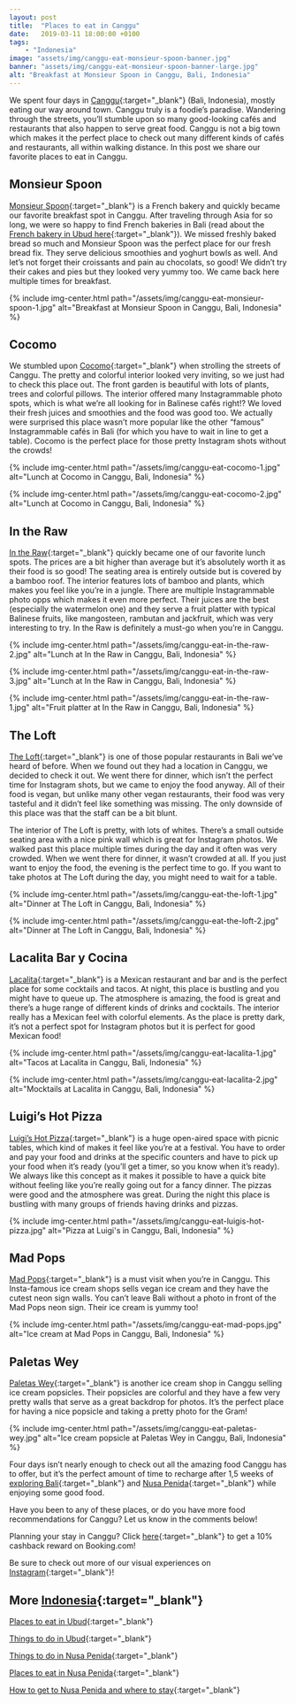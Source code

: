 ```yaml
---
layout: post
title:  "Places to eat in Canggu"
date:   2019-03-11 18:00:00 +0100
tags:
    - "Indonesia"
image: "assets/img/canggu-eat-monsieur-spoon-banner.jpg"
banner: "assets/img/canggu-eat-monsieur-spoon-banner-large.jpg"
alt: "Breakfast at Monsieur Spoon in Canggu, Bali, Indonesia"
---
```

 
We spent four days in [Canggu][canggu]{:target="_blank"} (Bali, Indonesia), mostly eating our way around town. Canggu truly is a foodie’s paradise. Wandering through the streets, you’ll stumble upon so many good-looking cafés and restaurants that also happen to serve great food. Canggu is not a big town which makes it the perfect place to check out many different kinds of cafés and restaurants, all within walking distance. In this post we share our favorite places to eat in Canggu.  
 
## Monsieur Spoon
 
[Monsieur Spoon][monsieur spoon]{:target="_blank"} is a French bakery and quickly became our favorite breakfast spot in Canggu. After traveling through Asia for so long, we were so happy to find French bakeries in Bali (read about the [French bakery in Ubud here][ubud eat]{:target="_blank"}). We missed freshly baked bread so much and Monsieur Spoon was the perfect place for our fresh bread fix. They serve delicious smoothies and yoghurt bowls as well. And let’s not forget their croissants and pain au chocolats, so good! We didn’t try their cakes and pies but they looked very yummy too. We came back here multiple times for breakfast.

{% include img-center.html path="/assets/img/canggu-eat-monsieur-spoon-1.jpg" alt="Breakfast at Monsieur Spoon in Canggu, Bali, Indonesia" %}
 
## Cocomo
 
We stumbled upon [Cocomo][cocomo]{:target="_blank"} when strolling the streets of Canggu. The pretty and colorful interior looked very inviting, so we just had to check this place out. The front garden is beautiful with lots of plants, trees and colorful pillows. The interior offered many Instagrammable photo spots, which is what we’re all looking for in Balinese cafés right!? We loved their fresh juices and smoothies and the food was good too. We actually were surprised this place wasn’t more popular like the other “famous” Instagrammable cafés in Bali (for which you have to wait in line to get a table). Cocomo is the perfect place for those pretty Instagram shots without the crowds!

{% include img-center.html path="/assets/img/canggu-eat-cocomo-1.jpg" alt="Lunch at Cocomo in Canggu, Bali, Indonesia" %}

{% include img-center.html path="/assets/img/canggu-eat-cocomo-2.jpg" alt="Lunch at Cocomo in Canggu, Bali, Indonesia" %}
 
## In the Raw
 
[In the Raw][in the raw]{:target="_blank"} quickly became one of our favorite lunch spots. The prices are a bit higher than average but it’s absolutely worth it as their food is so good! The seating area is entirely outside but is covered by a bamboo roof. The interior features lots of bamboo and plants, which makes you feel like you’re in a jungle. There are multiple Instagrammable photo opps which makes it even more perfect. Their juices are the best (especially the watermelon one) and they serve a fruit platter with typical Balinese fruits, like mangosteen, rambutan and jackfruit, which was very interesting to try. In the Raw is definitely a must-go when you’re in Canggu.

{% include img-center.html path="/assets/img/canggu-eat-in-the-raw-2.jpg" alt="Lunch at In the Raw in Canggu, Bali, Indonesia" %}

{% include img-center.html path="/assets/img/canggu-eat-in-the-raw-3.jpg" alt="Lunch at In the Raw in Canggu, Bali, Indonesia" %}

{% include img-center.html path="/assets/img/canggu-eat-in-the-raw-1.jpg" alt="Fruit platter at In the Raw in Canggu, Bali, Indonesia" %}
 
## The Loft
 
[The Loft][the loft]{:target="_blank"} is one of those popular restaurants in Bali we’ve heard of before. When we found out they had a location in Canggu, we decided to check it out. We went there for dinner, which isn’t the perfect time for Instagram shots, but we came to enjoy the food anyway. All of their food is vegan, but unlike many other vegan restaurants, their food was very tasteful and it didn’t feel like something was missing. The only downside of this place was that the staff can be a bit blunt.
 
The interior of The Loft is pretty, with lots of whites. There’s a small outside seating area with a nice pink wall which is great for Instagram photos. We walked past this place multiple times during the day and it often was very crowded. When we went there for dinner, it wasn’t crowded at all. If you just want to enjoy the food, the evening is the perfect time to go. If you want to take photos at The Loft during the day, you might need to wait for a table.

{% include img-center.html path="/assets/img/canggu-eat-the-loft-1.jpg" alt="Dinner at The Loft in Canggu, Bali, Indonesia" %}

{% include img-center.html path="/assets/img/canggu-eat-the-loft-2.jpg" alt="Dinner at The Loft in Canggu, Bali, Indonesia" %}
 
## Lacalita Bar y Cocina
 
[Lacalita][lacalita]{:target="_blank"} is a Mexican restaurant and bar and is the perfect place for some cocktails and tacos. At night, this place is bustling and you might have to queue up. The atmosphere is amazing, the food is great and there’s a huge range of different kinds of drinks and cocktails. The interior really has a Mexican feel with colorful elements. As the place is pretty dark, it’s not a perfect spot for Instagram photos but it is perfect for good Mexican food!

{% include img-center.html path="/assets/img/canggu-eat-lacalita-1.jpg" alt="Tacos at Lacalita in Canggu, Bali, Indonesia" %}

{% include img-center.html path="/assets/img/canggu-eat-lacalita-2.jpg" alt="Mocktails at Lacalita in Canggu, Bali, Indonesia" %}
 
## Luigi’s Hot Pizza
 
[Luigi’s Hot Pizza][luigis]{:target="_blank"} is a huge open-aired space with picnic tables, which kind of makes it feel like you’re at a festival. You have to order and pay your food and drinks at the specific counters and have to pick up your food when it’s ready (you’ll get a timer, so you know when it’s ready). We always like this concept as it makes it possible to have a quick bite without feeling like you’re really going out for a fancy dinner. The pizzas were good and the atmosphere was great. During the night this place is bustling with many groups of friends having drinks and pizzas.

{% include img-center.html path="/assets/img/canggu-eat-luigis-hot-pizza.jpg" alt="Pizza at Luigi's in Canggu, Bali, Indonesia" %}
 
## Mad Pops
 
[Mad Pops][mad pops]{:target="_blank"} is a must visit when you’re in Canggu. This Insta-famous ice cream shops sells vegan ice cream and they have the cutest neon sign walls. You can’t leave Bali without a photo in front of the Mad Pops neon sign. Their ice cream is yummy too!

{% include img-center.html path="/assets/img/canggu-eat-mad-pops.jpg" alt="Ice cream at Mad Pops in Canggu, Bali, Indonesia" %}
 
## Paletas Wey
 
[Paletas Wey][paletas wey]{:target="_blank"} is another ice cream shop in Canggu selling ice cream popsicles. Their popsicles are colorful and they have a few very pretty walls that serve as a great backdrop for photos. It’s the perfect place for having a nice popsicle and taking a pretty photo for the Gram!

{% include img-center.html path="/assets/img/canggu-eat-paletas-wey.jpg" alt="Ice cream popsicle at Paletas Wey in Canggu, Bali, Indonesia" %}
 
Four days isn’t nearly enough to check out all the amazing food Canggu has to offer, but it’s the perfect amount of time to recharge after 1,5 weeks of [exploring Bali][things ubud]{:target="_blank"} and [Nusa Penida][things nusa penida]{:target="_blank"} while enjoying some good food.
 
Have you been to any of these places, or do you have more food recommendations for Canggu? Let us know in the comments below!

Planning your stay in Canggu? Click [here][booking.com]{:target="_blank"} to get a 10% cashback reward on Booking.com! 

Be sure to check out more of our visual experiences on [Instagram][instagram]{:target="_blank"}!

## More [Indonesia][indonesia]{:target="_blank"}

[Places to eat in Ubud][ubud eat]{:target="_blank"}

[Things to do in Ubud][things ubud]{:target="_blank"}

[Things to do in Nusa Penida][things nusa penida]{:target="_blank"}

[Places to eat in Nusa Penida][eat nusa penida]{:target="_blank"}

[How to get to Nusa Penida and where to stay][get to nusa penida]{:target="_blank"}

[instagram]: https://instagram.com/kipamojo 
[booking.com]: https://www.booking.com/s/35_6/joshsn24

[indonesia]: https://kipamojo.world/tags.html#indonesia
[ubud eat]: https://kipamojo.world/2019/01/28/Places-to-eat-in-Ubud-Bali.html
[things ubud]: https://kipamojo.world/2019/02/04/Things-to-do-in-Ubud-Bali.html
[things nusa penida]: https://kipamojo.world/2019/02/11/Things-to-do-in-Nusa-Penida.html
[eat nusa penida]: https://kipamojo.world/2019/02/18/Places-to-eat-in-Nusa-Penida.html
[get to nusa penida]: https://kipamojo.world/2019/02/25/How-to-get-to-Nusa-Penida-and-where-to-stay.html 

[canggu]: https://goo.gl/maps/Vf87iRdvAu52
[monsieur spoon]: https://goo.gl/maps/CRZsDumJ67F2
[cocomo]: https://goo.gl/maps/KnSjBBX3LNn
[in the raw]: https://goo.gl/maps/ycSaVwvp5832
[the loft]: https://goo.gl/maps/ku9fustVVwn
[lacalita]: https://goo.gl/maps/LAhRjYY7bcC2
[luigis]: https://goo.gl/maps/pruj5bHzVM72
[mad pops]: https://goo.gl/maps/vqfNjKJgedt
[paletas wey]: https://goo.gl/maps/M2zopQDsTB12
